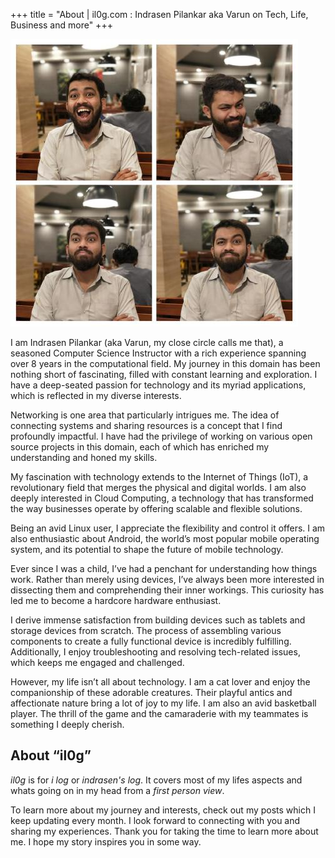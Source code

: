 +++
title = "About | il0g.com : Indrasen Pilankar aka Varun on Tech, Life, Business and more"
+++
 
![Me in Variable Expression](me_grid.jpg#floatright "Me in Variable Expression")

I am Indrasen Pilankar (aka Varun, my close circle calls me that), a seasoned Computer Science Instructor with a rich experience spanning over 8 years in the computational field. My journey in this domain has been nothing short of fascinating, filled with constant learning and exploration. I have a deep-seated passion for technology and its myriad applications, which is reflected in my diverse interests.

Networking is one area that particularly intrigues me. The idea of connecting systems and sharing resources is a concept that I find profoundly impactful. I have had the privilege of working on various open source projects in this domain, each of which has enriched my understanding and honed my skills.

My fascination with technology extends to the Internet of Things (IoT), a revolutionary field that merges the physical and digital worlds. I am also deeply interested in Cloud Computing, a technology that has transformed the way businesses operate by offering scalable and flexible solutions.

Being an avid Linux user, I appreciate the flexibility and control it offers. I am also enthusiastic about Android, the world’s most popular mobile operating system, and its potential to shape the future of mobile technology.

Ever since I was a child, I’ve had a penchant for understanding how things work. Rather than merely using devices, I’ve always been more interested in dissecting them and comprehending their inner workings. This curiosity has led me to become a hardcore hardware enthusiast.

I derive immense satisfaction from building devices such as tablets and storage devices from scratch. The process of assembling various components to create a fully functional device is incredibly fulfilling. Additionally, I enjoy troubleshooting and resolving tech-related issues, which keeps me engaged and challenged.

However, my life isn’t all about technology. I am a cat lover and enjoy the companionship of these adorable creatures. Their playful antics and affectionate nature bring a lot of joy to my life. I am also an avid basketball player. The thrill of the game and the camaraderie with my teammates is something I deeply cherish.

About “il0g”
-----------------

_il0g_ is for _i log_ or _indrasen's log_. It covers most of my lifes aspects and whats going on in my head from a _first person view_.

To learn more about my journey and interests, check out my posts which I keep updating every month. I look forward to connecting with you and sharing my experiences. Thank you for taking the time to learn more about me. I hope my story inspires you in some way.
